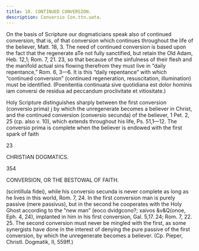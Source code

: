 ```yaml
---
title: 10. CONTINUED CONVERSION. 
description: Conversio Con.ttn.uata.
---
```


On the basis of Scripture our dogmaticians speak also of continued conversion, that is, of that conversion which continues throughout the life of the believer, Matt. 18, 3. The need of continued conversion is based upon the fact that the regenerate aTe not fully sanctified, but retain the Old Adam, Heb. 12,1; Rom. 7, 21. 23, so that because of the sinfulness of their flesh and the manifold actual sins flowing therefrom they must live in “daily repentance,” Rom. 6, 3—6. It is this “daily repentance” with which “continued conversion” (continued regeneration, resuscitation, illumination) must be identified. (Poenitentia continuata sive quotidiana est dolor hominis iam conversi de residua ad peccandum proclivitate et vitiositate.) 

Holy Scripture distinguishes sharply between the first conversion (conversio prima) j by which the unregenerate becomes a believer in Christ, and the continued conversion (conversio secunda) of the believer, 1 Pet. 2, 25 (cp. also v. 10), which extends throughout his life, Ps. 51,1—12. The conversio prima is complete when the believer is endowed with the first spark of faith 

23 


CHRISTIAN DOGMATICS. 



354 


CONVERSION, OR THE BESTOWAL OF FAITH. 


(scintillula fidei), while his conversio secunda is never complete as long as he lives in this world, Rom. 7, 24. In the first conversion man is purely passive (mere passivus), but in the second he cooperates with the Holy Ghost according to the "new man” (eoco dvidgcono?; xaivos &v&Q(onoe, Eph. 4, 24), implanted in him in his first conversion, Gal. 5,17. 24; Rom. 7, 22. 25. The second conversion must never be mingled with the first, as some synergists have done in the interest of denying the pure passive of the first conversion, by which the unregenerate becomes a believer. (Cp. Pieper, Christl. Dogmatik, II, 559ff.) 
